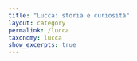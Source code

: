 ```yaml
---
title: "Lucca: storia e curiosità"
layout: category
permalink: /lucca
taxonomy: lucca
show_excerpts: true
---
```

